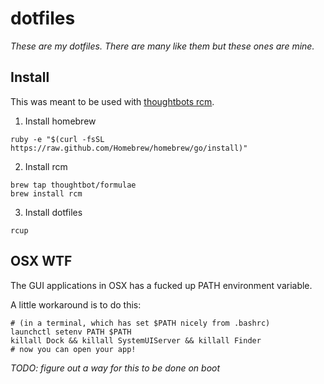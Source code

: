 dotfiles
========

_These are my dotfiles. There are many like them but these ones are mine._

## Install

This was meant to be used with [thoughtbots rcm](https://github.com/thoughtbot/rcm).

1. Install homebrew

  ```
  ruby -e "$(curl -fsSL https://raw.github.com/Homebrew/homebrew/go/install)"
  ```

2. Install rcm

  ```
  brew tap thoughtbot/formulae
  brew install rcm
  ```

3. Install dotfiles

  ```
  rcup
  ```

## OSX WTF

The GUI applications in OSX has a fucked up PATH environment variable.

A little workaround is to do this:

```
# (in a terminal, which has set $PATH nicely from .bashrc)
launchctl setenv PATH $PATH
killall Dock && killall SystemUIServer && killall Finder
# now you can open your app!
```

_TODO: figure out a way for this to be done on boot_